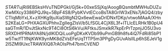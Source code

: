 $START$ujRi9EBSksHVuTNDPGkI/Gj5k+00xeSSjXq/AoogBQsmbtMWHuDUZuXwMXcy3386PQJ9q+5BpF4S8/PybKVvtECcoBsTA8GrlW3xENs7jAGQ4/zbyCTIqMbYxLX+zXHKg9juXiaSWgN2Qx6ewEwaDrlDNxfDKp/vtwoMAaA/XHnS2KEaLG+PHXAGXUPhhvZgIIegZIsV/b5LfSGL4CjX6L3f+ITLlcELRHk1B0pU4saGTmR/1DvJtSkxNc9T4Ci8OtSi6kVu/AFtksJSmxlkR7kpErPrTzpnjJO5U3voSRXDHfPRNAYA8N/jdIKlDQiLuoPgDKxKVDb99uPmGB9h8fs4iQ7FdRi85bP1w5Tw/fT1fNjKWK9ynMK8dZVsEFeUqTfTP5m3PPgDyGUvAlsIILp6hSEJeV1g2l5ZMI9UxcTRAWXIQ87rAOIsPh47bmCV$END$